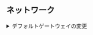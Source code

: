 ## ネットワーク

<details>
<summary>デフォルトゲートウェイの変更</summary>

手順⓪：既存ルールの確認

```route -n```<br>
![image](https://user-images.githubusercontent.com/82632174/188447642-c5305410-e13a-49cb-97db-751ce9c3e92e.png)<br>
※多分一番上のゲートウェイが優先ゲートウェイ
	
手順①：デフォルトゲートウェイの削除
route delete default
	
手順②：デフォルトゲートウェイの追加
route add default gw [GWのIPアドレス]
		
https://centos.bungu-do.jp/archives/11


	
</details>
